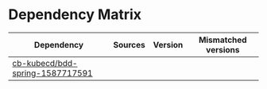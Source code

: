 # Dependency Matrix

Dependency | Sources | Version | Mismatched versions
---------- | ------- | ------- | -------------------
[cb-kubecd/bdd-spring-1587717591](https://github.com/cb-kubecd/bdd-spring-1587717591.git) |  | []() | 
